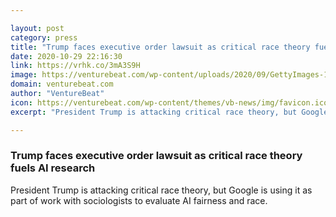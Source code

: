 ```yaml
---

layout: post
category: press
title: "Trump faces executive order lawsuit as critical race theory fuels AI research"
date: 2020-10-29 22:16:30
link: https://vrhk.co/3mA3S9H
image: https://venturebeat.com/wp-content/uploads/2020/09/GettyImages-1228809983.jpg?w=1200&strip=all
domain: venturebeat.com
author: "VentureBeat"
icon: https://venturebeat.com/wp-content/themes/vb-news/img/favicon.ico
excerpt: "President Trump is attacking critical race theory, but Google is using it as part of work with sociologists to evaluate AI fairness and race."

---
```


### Trump faces executive order lawsuit as critical race theory fuels AI research

President Trump is attacking critical race theory, but Google is using it as part of work with sociologists to evaluate AI fairness and race.